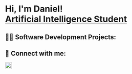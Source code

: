 <h1>Hi, I'm Daniel! <br/><a href="https://linkedin.com/in/DanielComasBaz">Artificial Intelligence Student</a></h1>

<h2>👨‍💻 Software Development Projects:</h2>

<h2> 🤳 Connect with me:</h2>

[<img align="left" alt="DanielComas | LinkedIn" width="22px" src="https://cdn.jsdelivr.net/npm/simple-icons@v3/icons/linkedin.svg" />][linkedin]

[linkedin]: https://linkedin.com/in/danielcomasbaz

